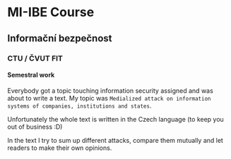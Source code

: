 # MI-IBE Course
## Informační bezpečnost
### CTU / ČVUT FIT

#### Semestral work
Everybody got a topic touching information security assigned and was about to write a text. My topic was `Medialized attack on information systems of companies, institutions and states`.

Unfortunately the whole text is written in the Czech language (to keep you out of business :D)

In the text I try to sum up different attacks, compare them mutually and let readers to make their own opinions.
